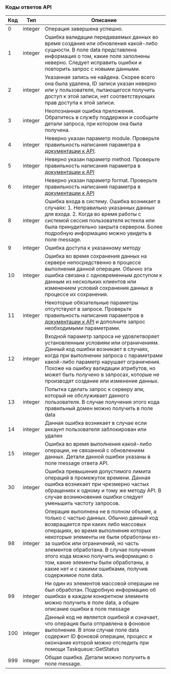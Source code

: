 ### Коды ответов API

Код                                         | Тип     | Описание
--------------------------------------------|---------|----------------
<span data-anchor="api-code-0">0</span>     | integer | Операция завершена успешно.
<span data-anchor="api-code-1">1</span>     | integer | Ошибка валидации передаваемых данных во время создания или обновления какой-либо сущности. В поле data представлена информация о том, какие поля заполнены неверно. Следует исправить ошибки и повторить запрос с новыми данными.
<span data-anchor="api-code-2">2</span>     | integer | Указанная запись не найдена. Скорее всего она была удалена, ID записи указан неверно или у пользователя, пытающегося получить доступ к этой записи, нет соответствующих прав доступа к этой записи.
<span data-anchor="api-code-3">3</span>     | integer | Неопознанная ошибка приложения. Обратитесь в службу поддержки и сообщите детали запроса, при котором она была получена.
<span data-anchor="api-code-4">4</span>     | integer | Неверно указан параметр module. Проверьте правильность написания параметра в [документации к API](../../quick-start/how-to-register).
<span data-anchor="api-code-5">5</span>     | integer | Неверно указан параметр method. Проверьте правильность написания параметра в [документации к API](../../quick-start/how-to-register)
<span data-anchor="api-code-6">6</span>     | integer | Неверно указан параметр format. Проверьте правильность написания параметра в [документации к API](../../quick-start/how-to-register)
<span data-anchor="api-code-8">8</span>     | integer | Ошибка входа в систему. Ошибка возникает в случаях: 1. Неправильно указанных данных для входа. 2. Когда во время работы с системой сессия пользователя истекла или была принудительно закрыта сервером. Более подробную информацию можно увидеть в поле message.
<span data-anchor="api-code-9">9</span>     | integer | Ошибка доступа к указанному методу
<span data-anchor="api-code-10">10</span>   | integer | Ошибка во время сохранения данных на сервере непосредственно в процессе выполнения данной операции. Обычно эта ошибка связана с одновременным доступом к данным из нескольких клиентов или изменением условий сохранения данных в процессе их сохранения.
<span data-anchor="api-code-11">11</span>   | integer | Некоторые обязательные параметры отсутствуют в запросе. Проверьте правильность написания параметров в [документации к API](../../quick-start/how-to-register) и дополните запрос необходимыми параметрами.
<span data-anchor="api-code-12">12</span>   | integer | Входной параметр запроса не удовлетворяет установленным условиям или ограничениям. Данный код ошибки возникает в случаях, когда при выполнении запроса с параметрами какой-либо параметр нарушает ограничения. Похоже на ошибку валидации атрибутов, но может быть получено в запросах, которые не производят создание или изменение данных.
<span data-anchor="api-code-13">13</span>   | integer | Попытка сделать запрос к серверу апи, который не обслуживает данного пользователя. В случае получения этого кода правильный домен можно получить в поле data
<span data-anchor="api-code-14">14</span>   | integer | Данная ошибка возникает в случае если аккаунт пользователя заблокирован или удален
<span data-anchor="api-code-15">15</span>   | integer | Ошибка во время выполнения какой-либо операции, не связанной с обновлением данных. Детали данной ошибки указаны в поле message ответа API.
<span data-anchor="api-code-30">30</span>   | integer | Ошибка превышения допустимого лимита операций в промежуток времени. Данная ошибка возникает при чрезмерно частых обращениях к одному и тому же методу API. В случае возникновения ошибки следует уменьшить частоту запросов.
<span data-anchor="api-code-98">98</span>   | integer | Операция выполнена не в полном объеме, а только с частью данных. Обычно данный код возвращается при каких либо массовых операциях, во время выполнения которых некоторые элементы не были обработаны из-за ошибок или ограничений, но часть элементов обработана. В случае получения этого кода можно получить информацию о том, какие элементы были обработаны, а какие нет и с какими ошибками, получив содержимое поля data.
<span data-anchor="api-code-99">99</span>   | integer | Ни один из элементов массовой операции не был обработан. Подробную информацию об ошибках в каждом конкретном элементе можно получить в поле data, а общее описание ошибки в поле message
<span data-anchor="api-code-100">100</span> | integer | Данный код не является ошибкой и означает, что операция была отправлена в фоновое выполнение. В этом случае поле data содержит ID фоновой операции, процесс и окончание которой можно отследить при помощи Taskqueue::GetStatus
<span data-anchor="api-code-999">999</span> | integer | Общая ошибка. Детали можно получить в поле message.
